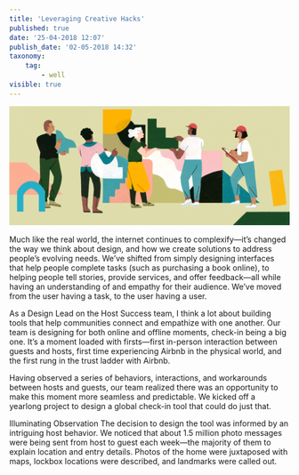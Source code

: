 ```yaml
---
title: 'Leveraging Creative Hacks'
published: true
date: '25-04-2018 12:07'
publish_date: '02-05-2018 14:32'
taxonomy:
    tag:
        - well
visible: true
---
```


![](test.jpg)

Much like the real world, the internet continues to complexify—it’s changed the way we think about design, and how we create solutions to address people’s evolving needs. We’ve shifted from simply designing interfaces that help people complete tasks (such as purchasing a book online), to helping people tell stories, provide services, and offer feedback—all while having an understanding of and empathy for their audience. We’ve moved from the user having a task, to the user having a user.

As a Design Lead on the Host Success team, I think a lot about building tools that help communities connect and empathize with one another. Our team is designing for both online and offline moments, check-in being a big one. It’s a moment loaded with firsts—first in-person interaction between guests and hosts, first time experiencing Airbnb in the physical world, and the first rung in the trust ladder with Airbnb.

Having observed a series of behaviors, interactions, and workarounds between hosts and guests, our team realized there was an opportunity to make this moment more seamless and predictable. We kicked off a yearlong project to design a global check-in tool that could do just that.

Illuminating Observation
The decision to design the tool was informed by an intriguing host behavior. We noticed that about 1.5 million photo messages were being sent from host to guest each week—the majority of them to explain location and entry details. Photos of the home were juxtaposed with maps, lockbox locations were described, and landmarks were called out.